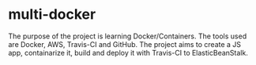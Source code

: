 # multi-docker
The purpose of the project is learning Docker/Containers.
The tools used are Docker, AWS, Travis-CI and GitHub.
The project aims to create a JS app, containarize it, build and deploy it with Travis-CI to ElasticBeanStalk.
